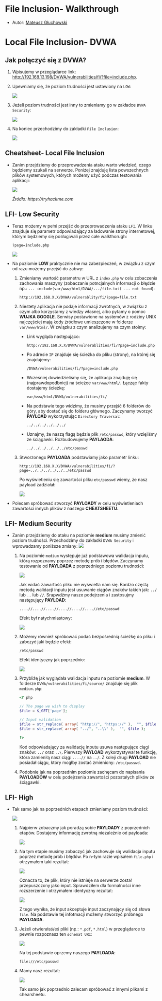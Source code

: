 # File Inclusion- Walkthrough

- Autor: [Mateusz Głuchowski](https://github.com/hue1337)

# Local File Inclusion- DVWA

## Jak połączyć się z DVWA?
1. Wpisujemy w przeglądarce link: http://192.168.13.198/DVWA/vulnerabilities/fi/?file=include.php.
2. Upewniamy się, że poziom trudności jest ustawiony na `LOW`:

    <img src="pics/LFI3.png">

3. Jeżeli poziom trudności jest inny to zmieniamy go w zakładce `DVWA Security`:

    <img src="pics/LFI4.png">

4. Na koniec przechodzimy do zakładki `File Inclusion`:

    <img src="pics/LFI5.png">

## Cheatsheet- Local File Inclusion
- Zanim przejdziemy do przeprowadzenia ataku warto wiedzieć, czego będziemy szukali na serwerze. Poniżej znajduję lista powszechnych plików systemowych, których możemy użyć podczas testowania aplikacji:

    <img src="pics/thm1.png">

    _Źródło: https://tryhackme.com_


## LFI- Low Security

- Teraz możemy w pełni przejść do przeprowadzenia ataku `LFI`. W linku znajduje się parametr odpowiadający za ładowanie strony internetowej, którym będziemy się posługiwali przez całe walkthorugh:

    ```
    ?page=include.php
    ```
    <img src="pics/LFI1.png">


- Na poziomie **LOW** praktycznie nie ma zabezpieczeń, w związku z czym od razu możemy przejść do zabwy:

    1. Zmieniamy wartość parametru w URL z `index.php` w celu zobaczenia zachowania maszyny (zobaczanie potncjalnych informacji o błędzie np.: `... include(var/www/html/DVWA/.../file.txt) ... not found`):
        ```
        http://192.168.X.X/DVWA/vulnerablity/fi/?page=file.txt
        ```
    2. Niestety aplikacja nie podaje informacji zwrotnych, w związku z czym albo korzystamy z wiedzy własnej, albo pytamy o pomoc **WUJKA GOOGLE**. Serwisy postawione na systemów z rodziny UNIX najczęściej mają kody źródłowe umieszczone w folderze `var/www/html/`. W związku z czym analizujemy na czym stoimy:
        - Link wygląda następująco:
            ```
            http://192.168.X.X/DVWA/vulnerablities/fi/?page=include.php
            ```
        - Po adresie `IP` znajduje się ścieżka do pliku (strony), na której się znajdujemy:
            ```
            /DVWA/vulnerabilities/fi/?page=include.php
            ```
        - Wcześniej dowiedzieliśmy się, że aplikacja znajduję się (najprawdopodbniej) na ścieżce `var/www/html/`. Łącząc fakty dostajemy ścieżkę:
            ```
            var/www/html/DVWA/vulnerabilities/fi/
            ```
        - Na podstawie tego widzimy, że musimy przejść 6 folderów do góry, aby dostać się do folderu głównego. Zaczynamy tworzyć **PAYLOAD** wykorzystując `Directory Traversal`:
            ```
            ../../../../../../
            ```
        - Uznajmy, że naszą flagą będzie plik `/etc/passwd`, który wzięliśmy ze ściągawki. Rozbudowujemy **PAYLAODA**:
            ```
            ../../../../../../etc/passwd
            ```
    3. Stworzonego **PAYLOADA** podstawiamy jako parametr linku:
        ```
        http://192.168.X.X/DVWA/vulnerabilities/fi/?page=../../../../../../etc/passwd
        ```
        Po wyświetleniu się zawartości pliku `etc/passwd` wiemy, że nasz payload zadziałał: 
        
        <img src="pics/LFI6.png">

- Polecam spróbować stworzyć **PAYLOADY** w celu wyświetleniach zawartości innych plików z naszego **CHEATSHEETU**.

## LFI- Medium Security

- Zanim przejdziemy do ataku na poziomie **medium** musimy zmienić poziom trudności. Przechodzimy do zakładki `DVWA Security` i wprowadzamy poniższe zmiany:
    <img src="pics/LFI7.png">
    

    1. Na poziomie `medium` występuje już podstawowa walidacja inputu, którą rozpoznamy poprzez metodę prób i błędów. Zaczynamy testowanie od **PAYLOADA** z poprzedniego poziomu trudności:
       
        <img src="pics/LFI9.png">
    
        Jak widać zawartość pliku nie wyświetla nam się. Bardzo częstą metodą walidacji inputu jest usuwanie ciągów znaków takich jak: `../` lub `..` lub `//`. Srapwdźmy nasze podejrzenia i zastosujmy następujący **PAYLOAD**:

        ```
        ....//....//....//....//....//....//etc/passwd
        ```

        Efekt był natychmiastowy:

        <img src="pics/LFI10.png">

    2. Możemy również spróbować podać bezpośrednią ścieżkę do pliku i zabczyć jaki będzie efekt:
        ```
        /etc/passwd
        ```

        Efekt identyczny jak poprzednio:

        <img src="pics/LFI11.png">


    3. Przybliżę jak wyglądała walidacja inputu na poziomie **medium**. W folderze `DVWA/vulnerabilities/fi/source/` znajduje się plik `medium.php`:
        ```php
        <? php
        
        // The page we wish to display
        $file = $_GET['page'];

        // Input validation
        $file = str_replace( array( "http://", "https://" ),  "", $file );
        $file = str_replace( array( "../", "..\\" ),  "", $file );

        ?>

        ```
        Kod odpowiadający za walidację inputu usuwa następujące ciągi znaków: `../` oraz `..\`. Pierwszy **PAYLOAD** wykorzystywał te funkcję, która zamieniłą nasz ciąg: `....//` na `../`. Z koleji drugi **PAYLOAD** nie posiadał ciągu, który mogłby zostać zmieniony: `/etc/passwd`.

    4. Podobnie jak na poprzednim poziomie zachęcam do napisania **PAYLOADÓW** w celu podejrzenia zawartości pozostałych plików ze ściągawki.

## LFI- High

- Tak samo jak na poprzednich etapach zmieniamy poziom trudności:
    
    <img src="pics/LFI12.png">


    1) Najpierw zobaczmy jak poradzą sobie **PAYLOADY** z poprzednich etapów. Dostajemy informację zwrotną niezależnie od payloada: 

        <img src="pics/LFI13.png">

    2) Na tym etapie musimy zobaczyć jak zachowuje się walidacja inputu poprzez metodę prób i błędów. Po n-tym razie wpisałem `file.php` i otrzymałem taki rezultat:

        <img src="pics/LFI14.png">

        Oznacza to, że plik, który nie istnieje na serwerze został przepuszczony jako input. Sprawdziłem dla formalności inne rozszerzenie i otrzymałem identyczny rezultat:

        <img src="pics/LFI15.png">

        Z tego wynika, że input akceptuje input zaczynający się od słowa `file`. Na podstawie tej infotmacji możemy stworzyć próbnego **PAYLOADA**.

    3) Jeżeli otwierałaś/eś pliki (np.: `*.pdf`, `*.html`) w przeglądarce to pewnie rozpoznasz ten `schemat URI`:

        <img src="pics/LFI16.png">

        Na tej podstawie oprzemy naszego **PAYLOADA**:
        ```
        file:///etc/passwd
        ```
    4) Mamy nasz rezultat:

        <img src="pics/LFI17.png">

        Tak samo jak poprzednio zalecam spróbować z innymi plikami z chearsheetu.
